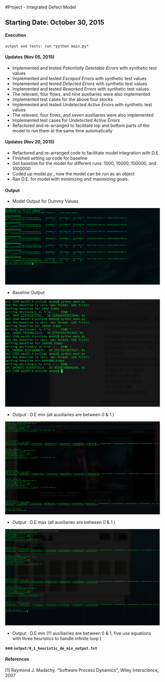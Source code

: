 #Project - Integrated Defect Model

## Starting Date: October 30, 2015

#### Execution 
    output and tests: run *python main.py* 


#### Updates (Nov 05, 2015)
 * Implemented and tested _Potentially Detetable Errors_ with synthetic test values 
 * Implemented and tested _Escaped Errors_ with synthetic test values 
 * Implemented and tested _Detected Errors_ with synthetic test values 
 * Implemented and tested _Reworked Errors_ with synthetic test values
 * The relevant, four flows, and nine auxiliaries were also implemented  
 * Implemented test cases for the above four stocks 
 * Implemented and tested _Undetected Active Errors_ with synthetic test values 
 * The relevant, four flows, and seven auxiliaries were also implemented  
 * Implemented test cases for _Undetected Active Errors_
 * Refactored and re-arranged to facilitate top and bottom parts of the model to
 run them at the same time automatically  
 
#### Updates (Nov 20, 2015)
 * Refactored and re-arranged code to facilitate model integration with D.E. 
 * Finished setting up code for baseline 
 * Got baseline for the model for different runs: 1000, 10000, 100000, and 1000000 
 * Coded up model.py , now the model can be run as an object  
 * Ran D.E. for model with minimizing and maximizing goals. 
   
#### Output
* Model Output for Dummy Values 

![output](output/update_nov_17.png?raw=true=100x80)

* Baseline Output 

![output](output/baseline_nov_17.png?raw=true=100x80)

* Output : D.E min (all auxiliaries are between 0 & 1 )

![output](output/de_min.png?raw=true=100x80)

* Output : D.E max (all auxiliaries are between 0 & 1 )

![output](output/de_max.png?raw=true=100x80)


* Output : D.E min (11 auxiliairies are between 0 & 1, five use equations with three heuristics to handle infinite loop )

**see `output/0_1_heuristic_de_min_output.txt`** 


#### References
[1] Raymond J. Madachy. "Software Process Dynamics",  Wiley Interscience, 2007	

